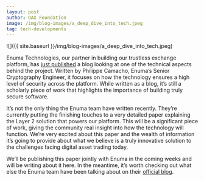 ```yaml
---
layout: post
author: OAX Foundation
image: /img/blog-images/a_deep_dive_into_tech.jpeg
tag: tech-developments
---
```

![]({{ site.baseurl }}/img/blog-images/a_deep_dive_into_tech.jpeg)

Enuma Technologies, our partner in building our trustless exchange platform, has [just published](https://blog.enuma.io/update/2019/06/10/merkle-trees-not-that-simple.html) a blog looking at one of the technical aspects behind the project. Written by Philippe Camacho, Enuma’s Senior Cryptography Engineer, it focuses on how the technology ensures a high level of security across the platform. While written as a blog, it’s still a scholarly piece of work that highlights the importance of building truly secure software.

It’s not the only thing the Enuma team have written recently. They’re currently putting the finishing touches to a very detailed paper explaining the Layer 2 solution that powers our platform. This will be a significant piece of work, giving the community real insight into how the technology will function. We’re very excited about this paper and the wealth of information it’s going to provide about what we believe is a truly innovative solution to the challenges facing digital asset trading today.

We’ll be publishing this paper jointly with Enuma in the coming weeks and will be writing about it here. In the meantime, it’s worth checking out what else the Enuma team have been talking about on their [official blog](https://blog.enuma.io/).